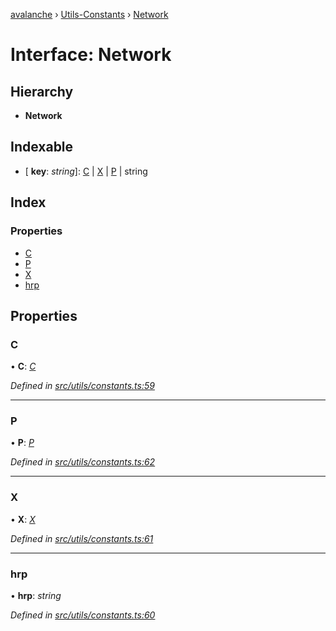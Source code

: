 [avalanche](../README.md) › [Utils-Constants](../modules/utils_constants.md) › [Network](utils_constants.network.md)

# Interface: Network

## Hierarchy

* **Network**

## Indexable

* \[ **key**: *string*\]: [C](utils_constants.c.md) | [X](utils_constants.x.md) | [P](utils_constants.p.md) | string

## Index

### Properties

* [C](utils_constants.network.md#c)
* [P](utils_constants.network.md#p)
* [X](utils_constants.network.md#x)
* [hrp](utils_constants.network.md#hrp)

## Properties

###  C

• **C**: *[C](utils_constants.c.md)*

*Defined in [src/utils/constants.ts:59](https://github.com/ava-labs/avalanchejs/blob/ca67b81/src/utils/constants.ts#L59)*

___

###  P

• **P**: *[P](utils_constants.p.md)*

*Defined in [src/utils/constants.ts:62](https://github.com/ava-labs/avalanchejs/blob/ca67b81/src/utils/constants.ts#L62)*

___

###  X

• **X**: *[X](utils_constants.x.md)*

*Defined in [src/utils/constants.ts:61](https://github.com/ava-labs/avalanchejs/blob/ca67b81/src/utils/constants.ts#L61)*

___

###  hrp

• **hrp**: *string*

*Defined in [src/utils/constants.ts:60](https://github.com/ava-labs/avalanchejs/blob/ca67b81/src/utils/constants.ts#L60)*
